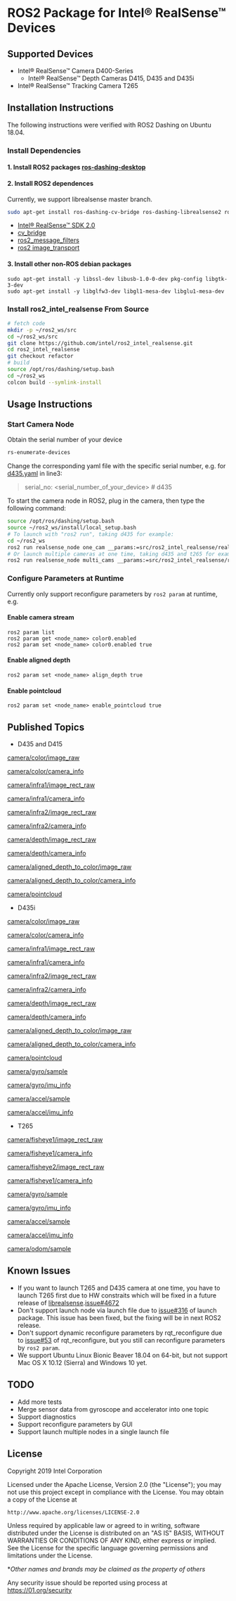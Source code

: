 # ROS2 Package for Intel&reg; RealSense&trade; Devices
## Supported Devices
* Intel&reg; RealSense&trade; Camera D400-Series
   - Intel&reg; RealSense&trade; Depth Cameras D415, D435 and D435i
* Intel&reg; RealSense&trade; Tracking Camera T265

## Installation Instructions

The following instructions were verified with ROS2 Dashing on Ubuntu 18.04.

### Install Dependencies
#### 1. Install ROS2 packages [ros-dashing-desktop](https://index.ros.org/doc/ros2/Installation/Linux-Install-Debians/)

#### 2. Install ROS2 dependences
  Currently, we support librealsense master branch.
  ```bash
  sudo apt-get install ros-dashing-cv-bridge ros-dashing-librealsense2 ros-dashing-message-filters ros-dashing-image-transport
  ```
  * [Intel® RealSense™ SDK 2.0](https://github.com/IntelRealSense/librealsense.git)
  * [cv_bridge](https://github.com/ros-perception/vision_opencv/tree/ros2/cv_bridge)
  * [ros2_message_filters](https://github.com/ros2/message_filters)
  * [ros2 image_transport](https://github.com/ros-perception/image_common/tree/ros2)
  
#### 3. Install other non-ROS debian packages
  ```
  sudo apt-get install -y libssl-dev libusb-1.0-0-dev pkg-config libgtk-3-dev
  sudo apt-get install -y libglfw3-dev libgl1-mesa-dev libglu1-mesa-dev
  ```
<!--
### Install ros2_intel_realsense binary packages
  ```
  sudo apt-get install ros-dashing-realsense-msgs ros-dashing-realsense-ros
  ```
  The ros2_intel_realsense packages installation have been completed. You could jump to [Usage Instructions](https://github.com/intel/ros2_intel_realsense#usage-instructions) for executing, you could also install ros2_intel_realsense from source for more features. -->

### Install ros2_intel_realsense From Source
```bash
# fetch code
mkdir -p ~/ros2_ws/src
cd ~/ros2_ws/src
git clone https://github.com/intel/ros2_intel_realsense.git
cd ros2_intel_realsense
git checkout refactor
# build
source /opt/ros/dashing/setup.bash
cd ~/ros2_ws
colcon build --symlink-install
```

## Usage Instructions

### Start Camera Node
Obtain the serial number of your device
```bash
rs-enumerate-devices
```
Change the corresponding yaml file with the specific serial number, e.g. for [d435.yaml](https://github.com/intel/ros2_intel_realsense/blob/refactor/realsense_ros/config/d435.yaml#L3) in line3:
>serial_no: <serial_number_of_your_device> # d435


To start the camera node in ROS2, plug in the camera, then type the following command:
```bash
source /opt/ros/dashing/setup.bash
source ~/ros2_ws/install/local_setup.bash
# To launch with "ros2 run", taking d435 for example:
cd ~/ros2_ws
ros2 run realsense_node one_cam __params:=src/ros2_intel_realsense/realsense_ros/config/d435.yaml
# Or launch multiple cameras at one time, taking d435 and t265 for example:
ros2 run realsense_node multi_cams __params:=src/ros2_intel_realsense/realsense_ros/config/multi_cams.yaml
```
### Configure Parameters at Runtime
Currently only support reconfigure parameters by `ros2 param` at runtime, e.g.
#### Enable camera stream
```
ros2 param list
ros2 param get <node_name> color0.enabled
ros2 param set <node_name> color0.enabled true
```
#### Enable aligned depth
```
ros2 param set <node_name> align_depth true
```
#### Enable pointcloud
```
ros2 param set <node_name> enable_pointcloud true
```
## Published Topics

*  D435 and D415

[camera/color/image_raw](https://github.com/ros2/common_interfaces/blob/master/sensor_msgs/msg/Image.msg)

[camera/color/camera_info](https://github.com/ros2/common_interfaces/blob/master/sensor_msgs/msg/CameraInfo.msg)

[camera/infra1/image_rect_raw](https://github.com/ros2/common_interfaces/blob/master/sensor_msgs/msg/Image.msg)

[camera/infra1/camera_info](https://github.com/ros2/common_interfaces/blob/master/sensor_msgs/msg/CameraInfo.msg)

[camera/infra2/image_rect_raw](https://github.com/ros2/common_interfaces/blob/master/sensor_msgs/msg/Image.msg)

[camera/infra2/camera_info](https://github.com/ros2/common_interfaces/blob/master/sensor_msgs/msg/CameraInfo.msg)

[camera/depth/image_rect_raw](https://github.com/ros2/common_interfaces/blob/master/sensor_msgs/msg/Image.msg)

[camera/depth/camera_info](https://github.com/ros2/common_interfaces/blob/master/sensor_msgs/msg/CameraInfo.msg)

[camera/aligned_depth_to_color/image_raw](https://github.com/ros2/common_interfaces/blob/master/sensor_msgs/msg/Image.msg)

[camera/aligned_depth_to_color/camera_info](https://github.com/ros2/common_interfaces/blob/master/sensor_msgs/msg/CameraInfo.msg)

[camera/pointcloud](https://github.com/ros2/common_interfaces/blob/master/sensor_msgs/msg/PointCloud2.msg)

*  D435i  

[camera/color/image_raw](https://github.com/ros2/common_interfaces/blob/master/sensor_msgs/msg/Image.msg)

[camera/color/camera_info](https://github.com/ros2/common_interfaces/blob/master/sensor_msgs/msg/CameraInfo.msg)

[camera/infra1/image_rect_raw](https://github.com/ros2/common_interfaces/blob/master/sensor_msgs/msg/Image.msg)

[camera/infra1/camera_info](https://github.com/ros2/common_interfaces/blob/master/sensor_msgs/msg/CameraInfo.msg)

[camera/infra2/image_rect_raw](https://github.com/ros2/common_interfaces/blob/master/sensor_msgs/msg/Image.msg)

[camera/infra2/camera_info](https://github.com/ros2/common_interfaces/blob/master/sensor_msgs/msg/CameraInfo.msg)

[camera/depth/image_rect_raw](https://github.com/ros2/common_interfaces/blob/master/sensor_msgs/msg/Image.msg)

[camera/depth/camera_info](https://github.com/ros2/common_interfaces/blob/master/sensor_msgs/msg/CameraInfo.msg)

[camera/aligned_depth_to_color/image_raw](https://github.com/ros2/common_interfaces/blob/master/sensor_msgs/msg/Image.msg)

[camera/aligned_depth_to_color/camera_info](https://github.com/ros2/common_interfaces/blob/master/sensor_msgs/msg/CameraInfo.msg)

[camera/pointcloud](https://github.com/ros2/common_interfaces/blob/master/sensor_msgs/msg/PointCloud2.msg)

[camera/gyro/sample](https://github.com/ros2/common_interfaces/blob/master/sensor_msgs/msg/Imu.msg)

[camera/gyro/imu_info](https://github.com/intel/ros2_intel_realsense/blob/refactor/realsense_msgs/msg/IMUInfo.msg)

[camera/accel/sample](https://github.com/ros2/common_interfaces/blob/master/sensor_msgs/msg/Imu.msg)

[camera/accel/imu_info](https://github.com/intel/ros2_intel_realsense/blob/refactor/realsense_msgs/msg/IMUInfo.msg)

*  T265  

[camera/fisheye1/image_rect_raw](https://github.com/ros2/common_interfaces/blob/master/sensor_msgs/msg/Image.msg)

[camera/fisheye1/camera_info](https://github.com/ros2/common_interfaces/blob/master/sensor_msgs/msg/CameraInfo.msg)

[camera/fisheye2/image_rect_raw](https://github.com/ros2/common_interfaces/blob/master/sensor_msgs/msg/Image.msg)

[camera/fisheye1/camera_info](https://github.com/ros2/common_interfaces/blob/master/sensor_msgs/msg/CameraInfo.msg)

[camera/gyro/sample](https://github.com/ros2/common_interfaces/blob/master/sensor_msgs/msg/Imu.msg)

[camera/gyro/imu_info](https://github.com/intel/ros2_intel_realsense/blob/refactor/realsense_msgs/msg/IMUInfo.msg)

[camera/accel/sample](https://github.com/ros2/common_interfaces/blob/master/sensor_msgs/msg/Imu.msg)

[camera/accel/imu_info](https://github.com/intel/ros2_intel_realsense/blob/refactor/realsense_msgs/msg/IMUInfo.msg)

[camera/odom/sample](https://github.com/ros2/common_interfaces/blob/master/nav_msgs/msg/Odometry.msg)

## Known Issues
* If you want to launch T265 and D435 camera at one time, you have to launch T265 first due to HW constraits which will be fixed in a future release of [librealsense](https://github.com/IntelRealSense/librealsense).[issue#4672](https://github.com/IntelRealSense/librealsense/issues/4672)
* Don't support launch node via launch file due to [issue#316](https://github.com/ros2/launch/issues/316) of launch package. This issue has been fixed, but the fixing will be in next ROS2 release.
* Don't support dynamic reconfigure parameters by rqt_reconfigure due to [issue#53](https://github.com/ros-visualization/rqt_reconfigure/issues/53) of rqt_reconfigure, but you still can reconfigure parameters by `ros2 param`.
* We support Ubuntu Linux Bionic Beaver 18.04 on 64-bit, but not support Mac OS X 10.12 (Sierra) and Windows 10 yet.

## TODO
* Add more tests
* Merge sensor data from gyroscope and accelerator into one topic
* Support diagnostics
* Support reconfigure parameters by GUI
* Support launch multiple nodes in a single launch file

## License
Copyright 2019 Intel Corporation

Licensed under the Apache License, Version 2.0 (the "License");
you may not use this project except in compliance with the License.
You may obtain a copy of the License at

    http://www.apache.org/licenses/LICENSE-2.0

Unless required by applicable law or agreed to in writing, software
distributed under the License is distributed on an "AS IS" BASIS,
WITHOUT WARRANTIES OR CONDITIONS OF ANY KIND, either express or implied.
See the License for the specific language governing permissions and
limitations under the License.

**Other names and brands may be claimed as the property of others*

Any security issue should be reported using process at https://01.org/security

